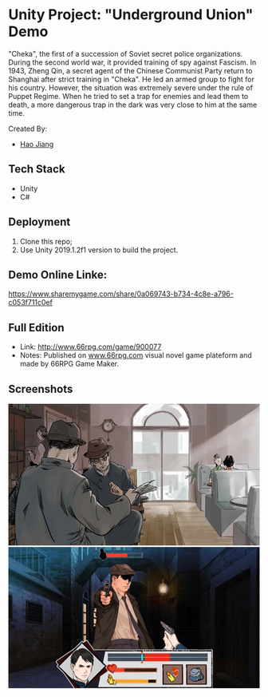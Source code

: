 # Unity Project: "Underground Union" Demo

"Cheka", the first of a succession of Soviet secret police organizations. During the second world war, it provided training of spy against Fascism. In 1943, Zheng Qin, a secret agent of the Chinese Communist Party return to Shanghai after strict training in "Cheka". He led an armed group to fight for his country. However, the situation was extremely severe under the rule of Puppet Regime. When he tried to set a trap for enemies and lead them to death, a more dangerous trap in the dark was very close to him at the same time.

Created By:
* [Hao Jiang](https://github.com/HaoJiang0201)

## Tech Stack
* Unity
* C#

## Deployment
1. Clone this repo;
2. Use Unity 2019.1.2f1 version to build the project.

## Demo Online Linke:
https://www.sharemygame.com/share/0a069743-b734-4c8e-a796-c053f711c0ef

## Full Edition
* Link: http://www.66rpg.com/game/900077
* Notes: Published on www.66rpg.com visual novel game plateform and made by 66RPG Game Maker.

## Screenshots
![Screenshot of Budgestory](https://github.com/HaoJiang0201/Unity-UndergroundUnion/blob/master/doc/Title.jpg?raw=true)
![Screenshot of Budgestory](https://github.com/HaoJiang0201/Unity-UndergroundUnion/blob/master/doc/Battle.png?raw=true)
